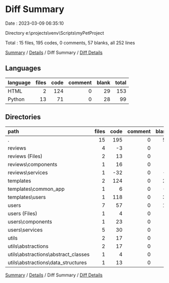 # Diff Summary

Date : 2023-03-09 06:35:10

Directory e:\\projects\\venv\\Scripts\\myPetProject

Total : 15 files,  195 codes, 0 comments, 57 blanks, all 252 lines

[Summary](results.md) / [Details](details.md) / Diff Summary / [Diff Details](diff-details.md)

## Languages
| language | files | code | comment | blank | total |
| :--- | ---: | ---: | ---: | ---: | ---: |
| HTML | 2 | 124 | 0 | 29 | 153 |
| Python | 13 | 71 | 0 | 28 | 99 |

## Directories
| path | files | code | comment | blank | total |
| :--- | ---: | ---: | ---: | ---: | ---: |
| . | 15 | 195 | 0 | 57 | 252 |
| reviews | 4 | -3 | 0 | 7 | 4 |
| reviews (Files) | 2 | 13 | 0 | 8 | 21 |
| reviews\\components | 1 | 16 | 0 | 7 | 23 |
| reviews\\services | 1 | -32 | 0 | -8 | -40 |
| templates | 2 | 124 | 0 | 29 | 153 |
| templates\\common_app | 1 | 6 | 0 | -1 | 5 |
| templates\\users | 1 | 118 | 0 | 30 | 148 |
| users | 7 | 57 | 0 | 15 | 72 |
| users (Files) | 1 | 4 | 0 | 2 | 6 |
| users\\components | 1 | 23 | 0 | 5 | 28 |
| users\\services | 5 | 30 | 0 | 8 | 38 |
| utils | 2 | 17 | 0 | 6 | 23 |
| utils\\abstractions | 2 | 17 | 0 | 6 | 23 |
| utils\\abstractions\\abstract_classes | 1 | 4 | 0 | 1 | 5 |
| utils\\abstractions\\data_structures | 1 | 13 | 0 | 5 | 18 |

[Summary](results.md) / [Details](details.md) / Diff Summary / [Diff Details](diff-details.md)